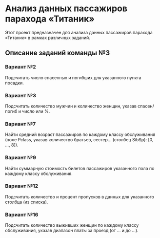# Анализ данных пассажиров парахода «Титаник»

Этот проект предназначен для анализа данных пассажиров парахода «Титаник» в рамках различных заданий. 

## Описание заданий команды №3

### Вариант №2
Подсчитать число спасенных и погибших для указанного пункта посадки.

### Вариант №3
Подсчитать количество мужчин и количество женщин, указав спасен/погиб и число или %.

### Вариант №7
Найти средний возраст пассажиров по каждому классу обслуживания (поле Pclass, указав количество братьев, сестер... (столбец SibSp): [0, ..., 8]).

### Вариант №9
Найти суммарную стоимость билетов пассажиров указанного пола по каждому классу обслуживания.

### Вариант №12
Подсчитать количество и процент пропусков в данных для указанного столбца (из списка).

### Вариант №16
Подсчитать количество выживших женщин по каждому классу обслуживания, указав диапазон платы за проезд (от ... и до ...).
